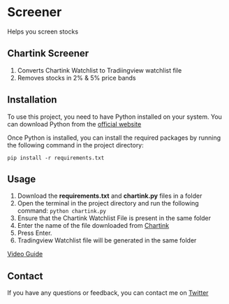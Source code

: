 # Screener
Helps you screen stocks

## Chartink Screener
1. Converts Chartink Watchlist to Tradiingview watchlist file
2. Removes stocks in 2% & 5% price bands
 
## Installation
To use this project, you need to have Python installed on your system. 
You can download Python from the [official website](https://www.python.org/downloads/)

Once Python is installed, you can install the required packages by running the following command in the project directory:

`pip install -r requirements.txt`

## Usage
1. Download the **requirements.txt** and **chartink.py** files in a folder
1. Open the terminal in the project directory and run the following command: `python chartink.py`
2. Ensure that the Chartink Watchlist File is present in the same folder
3. Enter the name of the file downloaded from [Chartink](https://chartink.com/screener/momentum-stocks-3112195)
4. Press Enter.
5. Tradingview Watchlist file will be generated in the same folder

[Video Guide](https://user-images.githubusercontent.com/124577936/234533962-16ae5c30-79c0-4393-a2e5-730044d0b590.mp4)


## Contact
If you have any questions or feedback, you can contact me on [Twitter](https://twitter.com/TheLogicalSwing)
